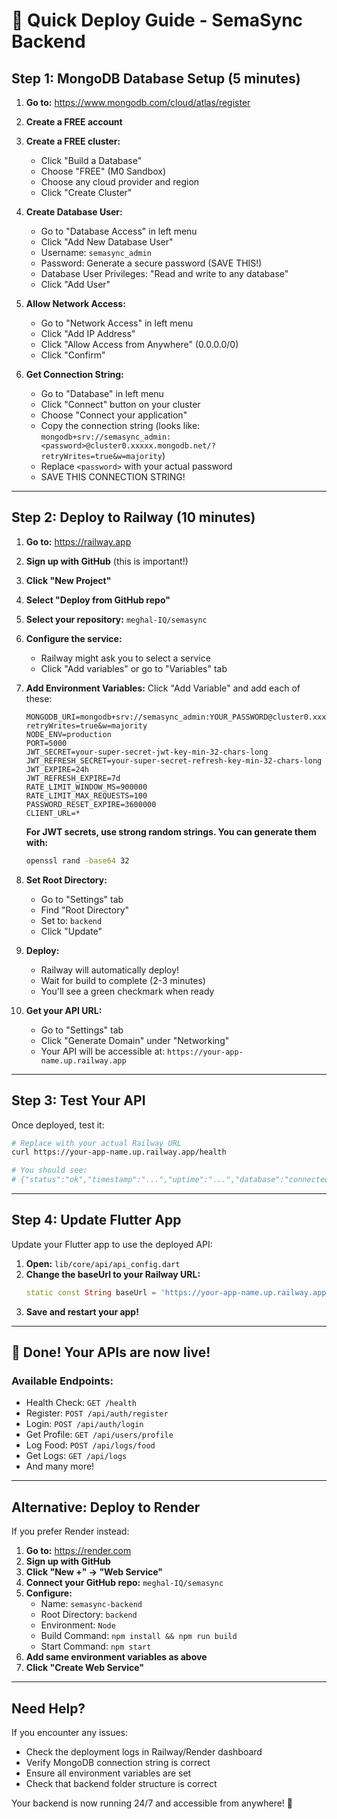 # 🚀 Quick Deploy Guide - SemaSync Backend

## Step 1: MongoDB Database Setup (5 minutes)

1. **Go to:** https://www.mongodb.com/cloud/atlas/register
2. **Create a FREE account**
3. **Create a FREE cluster:**
   - Click "Build a Database"
   - Choose "FREE" (M0 Sandbox)
   - Choose any cloud provider and region
   - Click "Create Cluster"

4. **Create Database User:**
   - Go to "Database Access" in left menu
   - Click "Add New Database User"
   - Username: `semasync_admin`
   - Password: Generate a secure password (SAVE THIS!)
   - Database User Privileges: "Read and write to any database"
   - Click "Add User"

5. **Allow Network Access:**
   - Go to "Network Access" in left menu
   - Click "Add IP Address"
   - Click "Allow Access from Anywhere" (0.0.0.0/0)
   - Click "Confirm"

6. **Get Connection String:**
   - Go to "Database" in left menu
   - Click "Connect" button on your cluster
   - Choose "Connect your application"
   - Copy the connection string (looks like: `mongodb+srv://semasync_admin:<password>@cluster0.xxxxx.mongodb.net/?retryWrites=true&w=majority`)
   - Replace `<password>` with your actual password
   - SAVE THIS CONNECTION STRING!

---

## Step 2: Deploy to Railway (10 minutes)

1. **Go to:** https://railway.app
2. **Sign up with GitHub** (this is important!)
3. **Click "New Project"**
4. **Select "Deploy from GitHub repo"**
5. **Select your repository:** `meghal-IQ/semasync`
6. **Configure the service:**
   - Railway might ask you to select a service
   - Click "Add variables" or go to "Variables" tab

7. **Add Environment Variables:**
   Click "Add Variable" and add each of these:

   ```
   MONGODB_URI=mongodb+srv://semasync_admin:YOUR_PASSWORD@cluster0.xxxxx.mongodb.net/semasync?retryWrites=true&w=majority
   NODE_ENV=production
   PORT=5000
   JWT_SECRET=your-super-secret-jwt-key-min-32-chars-long
   JWT_REFRESH_SECRET=your-super-secret-refresh-key-min-32-chars-long
   JWT_EXPIRE=24h
   JWT_REFRESH_EXPIRE=7d
   RATE_LIMIT_WINDOW_MS=900000
   RATE_LIMIT_MAX_REQUESTS=100
   PASSWORD_RESET_EXPIRE=3600000
   CLIENT_URL=*
   ```

   **For JWT secrets, use strong random strings. You can generate them with:**
   ```bash
   openssl rand -base64 32
   ```

8. **Set Root Directory:**
   - Go to "Settings" tab
   - Find "Root Directory"
   - Set to: `backend`
   - Click "Update"

9. **Deploy:**
   - Railway will automatically deploy!
   - Wait for build to complete (2-3 minutes)
   - You'll see a green checkmark when ready

10. **Get your API URL:**
    - Go to "Settings" tab
    - Click "Generate Domain" under "Networking"
    - Your API will be accessible at: `https://your-app-name.up.railway.app`

---

## Step 3: Test Your API

Once deployed, test it:

```bash
# Replace with your actual Railway URL
curl https://your-app-name.up.railway.app/health

# You should see:
# {"status":"ok","timestamp":"...","uptime":"...","database":"connected"}
```

---

## Step 4: Update Flutter App

Update your Flutter app to use the deployed API:

1. **Open:** `lib/core/api/api_config.dart`
2. **Change the baseUrl to your Railway URL:**
   ```dart
   static const String baseUrl = 'https://your-app-name.up.railway.app';
   ```
3. **Save and restart your app!**

---

## 🎉 Done! Your APIs are now live!

### Available Endpoints:

- Health Check: `GET /health`
- Register: `POST /api/auth/register`
- Login: `POST /api/auth/login`
- Get Profile: `GET /api/users/profile`
- Log Food: `POST /api/logs/food`
- Get Logs: `GET /api/logs`
- And many more!

---

## Alternative: Deploy to Render

If you prefer Render instead:

1. **Go to:** https://render.com
2. **Sign up with GitHub**
3. **Click "New +" → "Web Service"**
4. **Connect your GitHub repo:** `meghal-IQ/semasync`
5. **Configure:**
   - Name: `semasync-backend`
   - Root Directory: `backend`
   - Environment: `Node`
   - Build Command: `npm install && npm run build`
   - Start Command: `npm start`
6. **Add same environment variables as above**
7. **Click "Create Web Service"**

---

## Need Help?

If you encounter any issues:
- Check the deployment logs in Railway/Render dashboard
- Verify MongoDB connection string is correct
- Ensure all environment variables are set
- Check that backend folder structure is correct

Your backend is now running 24/7 and accessible from anywhere! 🚀

